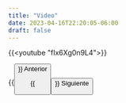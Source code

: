 ```yaml
---
title: "Video"
date: 2023-04-16T22:20:05-06:00
draft: false
---
```


{{<youtube "fIx6Xg0n9L4">}}

{{<button class=myButtonVideoTwo relref="/posts/curso/unidad4/firmaDigital/introduccion.md">}} Anterior

{{<button class=myButtonVideo relref="/posts/curso/unidad4/firmaDigital/more.md">}} Siguiente